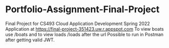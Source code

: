# Portfolio-Assignment-Final-Project
Final Project for CS493 Cloud Application Development Spring 2022
Application at https://final-project-351423.uw.r.appspot.com
To view boats use /boats and to view loads /loads after the url
Possible to run in Postman after getting valid JWT.
